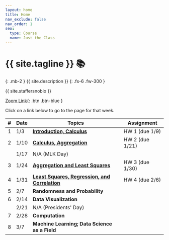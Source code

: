 ```yaml
---
layout: home
title: Home
nav_exclude: false
nav_order: 1
seo:
  type: Course
  name: Just the Class
---
```


# {{ site.tagline }} 📚
{: .mb-2 }
{{ site.description }}
{: .fs-6 .fw-300 }

{{ site.staffersnobio }}

[Zoom Link](https://ucsd.zoom.us/my/rampure){: .btn .btn-blue }

Click on a link below to go to the page for that week. 

| # | Date | Topics | Assignment |
| --- | --- | --- | --- |
| 1 | 1/3 | **[Introduction, Calculus](../resources/weeks/week01)**  | HW 1 (due 1/9) |
| 2 | 1/10 | **[Calculus, Aggregation](../resources/weeks/week02)** | HW 2 (due 1/21) |
| | 1/17 | N/A (MLK Day) | |
| 3 | 1/24 | **[Aggregation and Least Squares](../resources/weeks/week03)** | HW 3 (due 1/30) |
| 4 | 1/31 | **[Least Squares, Regression, and Correlation](../resources/weeks/week04)** | HW 4 (due 2/6) |
| 5 | 2/7 | **Randomness and Probability** | |
| 6 | 2/14 | **Data Visualization** | |
| | 2/21 | N/A (Presidents' Day) | |
| 7 | 2/28 | **Computation** | |
| 8 | 3/7 | **Machine Learning; Data Science as a Field**| |


<!-- 
### **1**{: .label .label-green } January 3rd: **Introduction, Calculus**

In the first class session, we'll set the scene and expectations for the course. We'll study the historical development of calculus, a field that underpins much of modern data science. In doing so, we'll re-derive and use several results of early mathematicians to solve problems of our own.

### **2**{: .label .label-green } January 10th: **Aggregation, Least Squares, and Planetary Motion**

We've come to take for granted the idea of an "average", but it was not always so prevalent.

- [Radical insights from _The Seven Pillars of Statistical Wisdom_](/)
- [Stigler, Stephen M. The Seven Pillars of Statistical Wisdom. (Chapter 1)](https://search-library.ucsd.edu/discovery/fulldisplay?docid=alma991023006319704876&context=L&vid=01UCS_SDI:UCSD&lang=en&search_scope=ArticlesBooksEtc&adaptor=Local%20Search%20Engine&tab=ArticleBooksEtc&query=any,contains,seven%20pillars%20of%20statistical%20wisdom&offset=0)
- [Stigler, Stephen M. Gauss and the Invention of Least Squares](https://projecteuclid.org/journals/annals-of-statistics/volume-9/issue-3/Gauss-and-the-Invention-of-Least-Squares/10.1214/aos/1176345451.full)

### **3**{: .label .label-green } January 17th: No Class (Martin Luther King Jr. Day)

### **4**{: .label .label-green } January 24th: **Randomness and Probability Theory**

### **5**{: .label .label-green } January 31st: **Correlation and Prediction**

### **6**{: .label .label-green } February 7th: **Data Visualization and Exploratory Data Analysis**

### **7**{: .label .label-green } February 14th: **Machine Learning**

### **8**{: .label .label-green } February 21st: No Class (Presidents' Day)

### **9**{: .label .label-green } February 28th: **Computing**

### **10**{: .label .label-green } March 7th: **Data Science as a Field**

 -->
